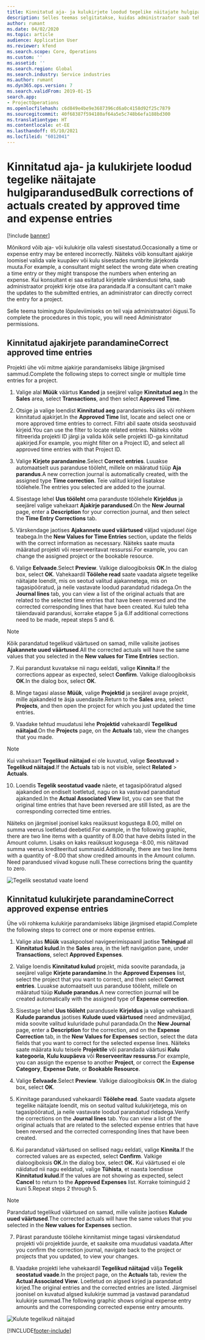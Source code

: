 ```yaml
---
title: Kinnitatud aja- ja kulukirjete loodud tegelike näitajate hulgiparandused
description: Selles teemas selgitatakse, kuidas administraator saab teha üksikuid või hulgiparandusi eelnevalt kinnitatud aja- või kulukirjetele, kui arveldus ei ole lõpetatud.
author: rumant
ms.date: 04/02/2020
ms.topic: article
audience: Application User
ms.reviewer: kfend
ms.search.scope: Core, Operations
ms.custom: ''
ms.assetid: ''
ms.search.region: Global
ms.search.industry: Service industries
ms.author: rumant
ms.dyn365.ops.version: 7
ms.search.validFrom: 2019-01-15
search.app:
- ProjectOperations
ms.openlocfilehash: c6d849e4be9e3687396cd6a0c4158d92f25c7879
ms.sourcegitcommit: 40f68387f594180af64a5e5c748b6efa188bd300
ms.translationtype: HT
ms.contentlocale: et-EE
ms.lasthandoff: 05/10/2021
ms.locfileid: "6012041"
---
```

# <a name="bulk-corrections-of-actuals-created-by-approved-time-and-expense-entries"></a><span data-ttu-id="119b5-103">Kinnitatud aja- ja kulukirjete loodud tegelike näitajate hulgiparandused</span><span class="sxs-lookup"><span data-stu-id="119b5-103">Bulk corrections of actuals created by approved time and expense entries</span></span>

[!include [banner](../includes/psa-now-project-operations.md)]

<span data-ttu-id="119b5-104">Mõnikord võib aja- või kulukirje olla valesti sisestatud.</span><span class="sxs-lookup"><span data-stu-id="119b5-104">Occasionally a time or expense entry may be entered incorrectly.</span></span> <span data-ttu-id="119b5-105">Näiteks võib konsultant ajakirje loomisel valida vale kuupäev või kulu sisestades numbrite järjekorda muuta.</span><span class="sxs-lookup"><span data-stu-id="119b5-105">For example, a consultant might select the wrong date when creating a time entry or they might transpose the numbers when entering an expense.</span></span> <span data-ttu-id="119b5-106">Kui konsultant ei saa esitatud kirjetele värskendusi teha, saab administraator projekti kirje otse ära parandada.</span><span class="sxs-lookup"><span data-stu-id="119b5-106">If a consultant can’t make the updates to the submitted entries, an administrator can directly correct the entry for a project.</span></span>

<span data-ttu-id="119b5-107">Selle teema toimingute lõpuleviimiseks on teil vaja administraatori õigusi.</span><span class="sxs-lookup"><span data-stu-id="119b5-107">To complete the procedures in this topic, you will need Administrator permissions.</span></span>

## <a name="correct-approved-time-entries"></a><span data-ttu-id="119b5-108">Kinnitatud ajakirjete parandamine</span><span class="sxs-lookup"><span data-stu-id="119b5-108">Correct approved time entries</span></span>     

<span data-ttu-id="119b5-109">Projekti ühe või mitme ajakirje parandamiseks läbige järgmised sammud.</span><span class="sxs-lookup"><span data-stu-id="119b5-109">Complete the following steps to correct single or multiple time entries for a project.</span></span>

1. <span data-ttu-id="119b5-110">Valige alal **Müük** väärtus **Kanded** ja seejärel valige **Kinnitatud aeg**.</span><span class="sxs-lookup"><span data-stu-id="119b5-110">In the **Sales** area, select **Transactions**, and then select **Approved Time**.</span></span> 

2. <span data-ttu-id="119b5-111">Otsige ja valige loendist **Kinnitatud aeg** parandamiseks üks või rohkem kinnitatud ajakirjet.</span><span class="sxs-lookup"><span data-stu-id="119b5-111">In the **Approved Time** list, locate and select one or more approved time entries to correct.</span></span> <span data-ttu-id="119b5-112">Filtri abil saate otsida seostuvaid kirjeid.</span><span class="sxs-lookup"><span data-stu-id="119b5-112">You can use the filter to locate related entries.</span></span> <span data-ttu-id="119b5-113">Näiteks võite filtreerida projekti ID järgi ja valida kõik selle projekti ID-ga kinnitatud ajakirjed.</span><span class="sxs-lookup"><span data-stu-id="119b5-113">For example, you might filter on a Project ID, and select all approved time entries with that Project ID.</span></span>

3. <span data-ttu-id="119b5-114">Valige **Kirjete parandamine**.</span><span class="sxs-lookup"><span data-stu-id="119b5-114">Select **Correct entries**.</span></span> <span data-ttu-id="119b5-115">Luuakse automaatselt uus paranduse tööleht, millele on määratud tüüp **Aja parandus**.</span><span class="sxs-lookup"><span data-stu-id="119b5-115">A new correction journal is automatically created, with the assigned type **Time correction**.</span></span> <span data-ttu-id="119b5-116">Teie valitud kirjed lisatakse töölehele.</span><span class="sxs-lookup"><span data-stu-id="119b5-116">The entries you selected are added to the journal.</span></span> 

4. <span data-ttu-id="119b5-117">Sisestage lehel **Uus tööleht** oma paranduste töölehele **Kirjeldus** ja seejärel valige vahekaart **Ajakirje parandused**.</span><span class="sxs-lookup"><span data-stu-id="119b5-117">On the **New Journal** page, enter a **Description** for your correction journal, and then select the **Time Entry Corrections** tab.</span></span>  
5. <span data-ttu-id="119b5-118">Värskendage jaotises **Ajakannete uued väärtused** väljad vajadusel õige teabega.</span><span class="sxs-lookup"><span data-stu-id="119b5-118">In the **New Values for Time Entries** section, update the fields with the correct information as necessary.</span></span> <span data-ttu-id="119b5-119">Näiteks saate muuta määratud projekti või reserveeritavat ressurssi.</span><span class="sxs-lookup"><span data-stu-id="119b5-119">For example, you can change the assigned project or the bookable resource.</span></span>

6. <span data-ttu-id="119b5-120">Valige **Eelvaade**.</span><span class="sxs-lookup"><span data-stu-id="119b5-120">Select **Preview**.</span></span> <span data-ttu-id="119b5-121">Valkige dialoogiboksis **OK**.</span><span class="sxs-lookup"><span data-stu-id="119b5-121">In the dialog box, select **OK**.</span></span> <span data-ttu-id="119b5-122">Vahekaardil **Töölehe read** saate vaadata algsete tegelike näitajate loendit, mis on seotud valitud ajakannetega, mis on tagasipööratud, ja neile vastavate loodud parandatud ridadega.</span><span class="sxs-lookup"><span data-stu-id="119b5-122">On the **Journal lines** tab, you can view a list of the original actuals that are related to the selected time entries that have been reversed and the corrected corresponding lines that have been created.</span></span> <span data-ttu-id="119b5-123">Kui tuleb teha täiendavaid parandusi, korrake etappe 5 ja 6.</span><span class="sxs-lookup"><span data-stu-id="119b5-123">If additional corrections need to be made, repeat steps 5 and 6.</span></span> 

> [!NOTE]
> <span data-ttu-id="119b5-124">Kõik parandatud tegelikud väärtused on samad, mille valisite jaotises **Ajakannete uued väärtused**.</span><span class="sxs-lookup"><span data-stu-id="119b5-124">All the corrected actuals will have the same values that you selected in the **New values for Time Entries** section.</span></span>

7. <span data-ttu-id="119b5-125">Kui parandust kuvatakse nii nagu eeldati, valige **Kinnita**.</span><span class="sxs-lookup"><span data-stu-id="119b5-125">If the corrections appear as expected, select **Confirm**.</span></span> <span data-ttu-id="119b5-126">Valkige dialoogiboksis **OK**.</span><span class="sxs-lookup"><span data-stu-id="119b5-126">In the dialog box, select **OK**.</span></span>

8. <span data-ttu-id="119b5-127">Minge tagasi alasse **Müük**, valige **Projektid** ja seejärel avage projekt, mille ajakandeid te äsja uuendasite.</span><span class="sxs-lookup"><span data-stu-id="119b5-127">Return to the **Sales** area, select **Projects**, and then open the project for which you just updated the time entries.</span></span> 

9. <span data-ttu-id="119b5-128">Vaadake tehtud muudatusi lehe **Projektid** vahekaardil **Tegelikud näitajad**.</span><span class="sxs-lookup"><span data-stu-id="119b5-128">On the **Projects** page, on the **Actuals** tab, view the changes that you made.</span></span> 

> [!NOTE]
> <span data-ttu-id="119b5-129">Kui vahekaart **Tegelikud näitajad** ei ole kuvatud, valige **Seostuvad** > **Tegelikud näitajad**.</span><span class="sxs-lookup"><span data-stu-id="119b5-129">If the **Actuals** tab is not visible, select **Related** > **Actuals**.</span></span>  

10. <span data-ttu-id="119b5-130">Loendis **Tegelik seostatud vaade** näete, et tagasipööratud algsed ajakanded on endiselt loetletud, nagu on ka vastavad parandatud ajakanded.</span><span class="sxs-lookup"><span data-stu-id="119b5-130">In the **Actual Associated View** list, you can see that the original time entries that have been reversed are still listed, as are the corresponding corrected time entries.</span></span> 

<span data-ttu-id="119b5-131">Näiteks on järgmisel joonisel kaks reaüksust kogustega 8.00, millel on summa veerus loetletud deebetid.</span><span class="sxs-lookup"><span data-stu-id="119b5-131">For example, in the following graphic, there are two line items with a quantity of 8.00 that have debits listed in the Amount column.</span></span> <span data-ttu-id="119b5-132">Lisaks on kaks reaüksust kogusega -8.00, mis näitavad summa veerus krediteeritud summasid.</span><span class="sxs-lookup"><span data-stu-id="119b5-132">Additionally, there are two line items with a quantity of -8.00 that show credited amounts in the Amount column.</span></span> <span data-ttu-id="119b5-133">Need parandused viivad koguse nulli.</span><span class="sxs-lookup"><span data-stu-id="119b5-133">These corrections bring the quantity to zero.</span></span>

![Tegelik seostatud vaate loend](https://github.com/MicrosoftDocs/dynamics-365-customer-engagement-pr/blob/bulk-corrections-actuals-created-by-approved-time-expense-entries.md/time-actuals.png)
 
## <a name="correct-approved-expense-entries"></a><span data-ttu-id="119b5-135">Kinnitatud kulukirjete parandamine</span><span class="sxs-lookup"><span data-stu-id="119b5-135">Correct approved expense entries</span></span>

<span data-ttu-id="119b5-136">Ühe või rohkema kulukirje parandamiseks läbige järgmised etapid.</span><span class="sxs-lookup"><span data-stu-id="119b5-136">Complete the following steps to correct one or more expense entries.</span></span> 

1. <span data-ttu-id="119b5-137">Valige alas **Müük** vasakpoolsel navigeerimispaanil jaotise **Tehingud** all **Kinnitatud kulud**.</span><span class="sxs-lookup"><span data-stu-id="119b5-137">In the **Sales** area, in the left navigation pane, under **Transactions**, select **Approved Expenses**.</span></span>

2. <span data-ttu-id="119b5-138">Valige loendis **Kinnitatud kulud** projekt, mida soovite parandada, ja seejärel valige **Kirjete parandamine**.</span><span class="sxs-lookup"><span data-stu-id="119b5-138">In the **Approved Expenses** list, select the project that you want to correct, and then select **Correct entries**.</span></span> <span data-ttu-id="119b5-139">Luuakse automaatselt uus paranduse tööleht, millele on määratud tüüp **Kulude parandus**.</span><span class="sxs-lookup"><span data-stu-id="119b5-139">A new correction journal will be created automatically with the assigned type of **Expense correction**.</span></span> 

3. <span data-ttu-id="119b5-140">Sisestage lehel **Uus tööleht** parandusele **Kirjeldus** ja valige vahekaardi **Kulude parandus** jaotises **Kulude uued väärtused** need andmeväljad, mida soovite valitud kuluridade puhul parandada.</span><span class="sxs-lookup"><span data-stu-id="119b5-140">On the **New Journal** page, enter a **Description** for the correction, and on the **Expense Correction** tab, in the **New Values for Expenses** section, select the data fields that you want to correct for the selected expense lines.</span></span> <span data-ttu-id="119b5-141">Näiteks saate määrata kulu teisele **Projektile** või parandada väärtusi **Kulu kategooria**, **Kulu kuupäeva** või **Reserveeritav ressurss**.</span><span class="sxs-lookup"><span data-stu-id="119b5-141">For example, you can assign the expense to another **Project**, or correct the **Expense Category**, **Expense Date**, or **Bookable Resource**.</span></span>

4. <span data-ttu-id="119b5-142">Valige **Eelvaade**.</span><span class="sxs-lookup"><span data-stu-id="119b5-142">Select **Preview**.</span></span> <span data-ttu-id="119b5-143">Valkige dialoogiboksis **OK**.</span><span class="sxs-lookup"><span data-stu-id="119b5-143">In the dialog box, select **OK**.</span></span> 

5. <span data-ttu-id="119b5-144">Kinnitage parandused vahekaardil **Töölehe read**. Saate vaadata algsete tegelike näitajate loendit, mis on seotud valitud kulukirjetega, mis on tagasipööratud, ja neile vastavate loodud parandatud ridadega.</span><span class="sxs-lookup"><span data-stu-id="119b5-144">Verify the corrections on the **Journal lines** tab. You can view a list of the original actuals that are related to the selected expense entries that have been reversed and the corrected corresponding lines that have been created.</span></span>

6. <span data-ttu-id="119b5-145">Kui parandatud väärtused on sellised nagu eeldati, valige **Kinnita**.</span><span class="sxs-lookup"><span data-stu-id="119b5-145">If the corrected values are as expected, select **Confirm**.</span></span> <span data-ttu-id="119b5-146">Valkige dialoogiboksis **OK.**</span><span class="sxs-lookup"><span data-stu-id="119b5-146">In the dialog box, select **OK.**</span></span> <span data-ttu-id="119b5-147">Kui väärtused ei ole näidatud nii nagu eeldatud, valige **Tühista**, et naasta loendisse **Kinnitatud kulud**.</span><span class="sxs-lookup"><span data-stu-id="119b5-147">If the values are not showing as expected, select **Cancel** to return to the **Approved Expenses** list.</span></span> <span data-ttu-id="119b5-148">Korrake toiminguid 2 kuni 5.</span><span class="sxs-lookup"><span data-stu-id="119b5-148">Repeat steps 2 through 5.</span></span> 

> [!NOTE]
> <span data-ttu-id="119b5-149">Parandatud tegelikud väärtused on samad, mille valisite jaotises **Kulude uued väärtused**.</span><span class="sxs-lookup"><span data-stu-id="119b5-149">The corrected actuals will have the same values that you selected in the **New values for Expenses** section.</span></span>

7. <span data-ttu-id="119b5-150">Pärast paranduste töölehe kinnitamist minge tagasi värskendatud projekti või projektide juurde, et saaksite oma muudatusi vaadata.</span><span class="sxs-lookup"><span data-stu-id="119b5-150">After you confirm the correction journal, navigate back to the project or projects that you updated, to view your changes.</span></span>  

8. <span data-ttu-id="119b5-151">Vaadake projekti lehe vahekaardil **Tegelikud näitajad** välja **Tegelik seostatud vaade**.</span><span class="sxs-lookup"><span data-stu-id="119b5-151">In the project page, on the **Actuals** tab, review the **Actual Associated View**.</span></span> <span data-ttu-id="119b5-152">Loetletud on algsed kirjed ja parandatud kirjed.</span><span class="sxs-lookup"><span data-stu-id="119b5-152">The original entries and the corrected entries are listed.</span></span> <span data-ttu-id="119b5-153">Järgmisel joonisel on kuvatud algsed kulukirje summad ja vastavad parandatud kulukirje summad.</span><span class="sxs-lookup"><span data-stu-id="119b5-153">The following graphic shows original expense entry amounts and the corresponding corrected expense entry amounts.</span></span> 

![Kulute tegelikud näitajad](https://user-images.githubusercontent.com/60806505/77122219-4cd52900-69fa-11ea-8349-ccd2ffebf640.png)


[!INCLUDE[footer-include](../includes/footer-banner.md)]